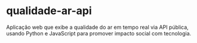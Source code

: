 # qualidade-ar-api
Aplicação web que exibe a qualidade do ar em tempo real via API pública, usando Python e JavaScript para promover impacto social com tecnologia.
